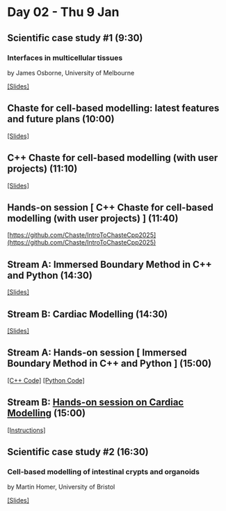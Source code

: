 # Day 02 - Thu 9 Jan

## Scientific case study #1 (9:30)
### Interfaces in multicellular tissues
by James Osborne, University of Melbourne

[[Slides]](https://docs.google.com/presentation/d/1V62e8PMUUcQRkepXDh-DWHJnhOgroujv)

## Chaste for cell-based modelling: latest features and future plans (10:00)
[[Slides]](https://docs.google.com/presentation/d/1JR-Fr6uPOfNgjv8von3VqWkfxWoB3ogGDo48SSD-cMk)

## C++ Chaste for cell-based modelling (with user projects) (11:10)
[[Slides]](https://docs.google.com/presentation/d/1TBJ2abwGPBBEA43OMHXs7Lr2hqqP1UEuzClWXykD5Vs)

## Hands-on session [ C++ Chaste for cell-based modelling (with user projects) ] (11:40)
[https://github.com/Chaste/IntroToChasteCpp2025](https://github.com/Chaste/IntroToChasteCpp2025)

## Stream A: Immersed Boundary Method in C++ and Python (14:30)
[[Slides]](https://docs.google.com/presentation/d/1g_QMuVStsYgmOqZeAWJlA-nkibBAQP55g15_TzgAJ2g)

## Stream B: Cardiac Modelling (14:30)
[[Slides]](https://uniofnottm-my.sharepoint.com/:p:/g/personal/gary_mirams_nottingham_ac_uk/ETq_Ss5wrAFGkDavE38VvT8BG503W4qNAiIvPRzrPDS6qg?e=S7Ufip)

## Stream A: Hands-on session [ Immersed Boundary Method in C++ and Python ] (15:00)
[[C++ Code]](https://github.com/Chaste/ImmersedBoundaryWorkshop) [[Python Code]](https://colab.research.google.com/drive/19ePzlqGsh-6tVEUgnpvrm4fvjbhS1PYQ)

## Stream B: [Hands-on session on Cardiac Modelling](Cardiac.md) (15:00)
[[Instructions]](Cardiac.md)

## Scientific case study #2 (16:30)
### Cell-based modelling of intestinal crypts and organoids
by Martin Homer, University of Bristol

[[Slides]](https://drive.google.com/file/d/1j6NFrMJSRb7WyRDf57u0iRVmc0K4B9ix)

